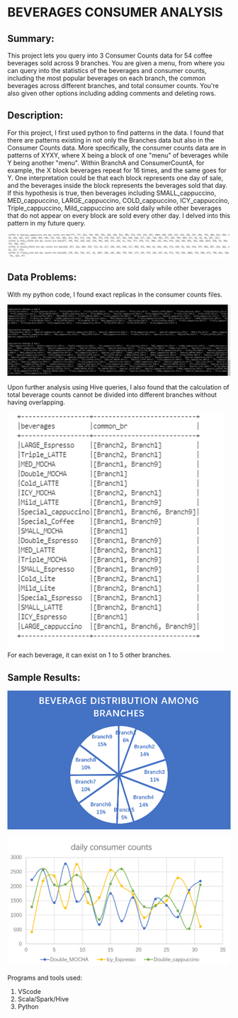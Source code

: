 # BEVERAGES CONSUMER ANALYSIS


## Summary:
This project lets you query into 3 Consumer Counts data for 54 coffee beverages sold across 9 branches. You are given a menu, from where you can query into the statistics of the beverages and consumer counts, including the most popular beverages on each branch, the common beverages across different branches, and total consumer counts. You're also given other options including adding comments and deleting rows.

## Description:
For this project, I first used python to find patterns in the data. I found that there are patterns existing in not only the Branches data but also in the Consumer Counts data.
More specifically, the consumer counts data are in patterns of XYXY, where X being a block of one "menu" of beverages while Y being another "menu". Within BranchA and ConsumerCountA, for example, the X block beverages repeat for 16 times, and the same goes for Y. One interpretation could be that each block represents one day of sale, and the beverages inside the block represents the beverages sold that day. If this hypothesis is true, then beverages including SMALL_cappuccino, MED_cappuccino, LARGE_cappuccino, COLD_cappuccino, ICY_cappuccino, Triple_cappuccino, Mild_cappuccino are sold daily while other beverages that do not appear on every block are sold every other day. I delved into this pattern in my future query. 

![daily beverages](./beverageDaily.png)


## Data Problems:
With my python code, I found exact replicas in the consumer counts files.

![replicas](./replicas.png)

Upon further analysis using Hive queries, I also found that the calculation of total beverage counts cannot be divided into different branches without having overlapping.

![ambiguity](./ambiguity.png)
For each beverage, it can exist on 1 to 5 other branches. 




## Sample Results:

![distribution](./beverageDist.png)


![dailySales](./dailySales.png)


Programs and tools used:
1. VScode
2. Scala/Spark/Hive
3. Python
